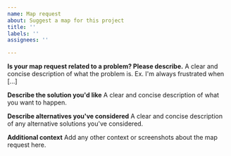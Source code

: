 ```yaml
---
name: Map request
about: Suggest a map for this project
title: ''
labels: ''
assignees: ''

---
```


**Is your map request related to a problem? Please describe.**
A clear and concise description of what the problem is. Ex. I'm always frustrated when [...]

**Describe the solution you'd like**
A clear and concise description of what you want to happen.

**Describe alternatives you've considered**
A clear and concise description of any alternative solutions you've considered.

**Additional context**
Add any other context or screenshots about the map request here.
